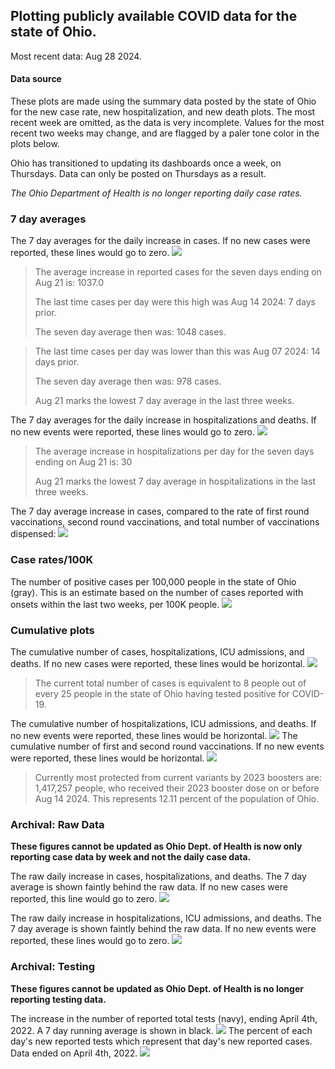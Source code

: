 ## Plotting publicly available COVID data for the state of Ohio. 

Most recent data: Aug 28 2024. 

#### Data source
These plots are made using the summary data posted by the state of Ohio for the new case rate,
    new hospitalization, and new death plots. The most recent week are omitted, as the data is very incomplete. Values for the most recent two weeks may change, and are flagged by a paler tone color in the plots below. 

Ohio has transitioned to updating its dashboards once a week, on Thursdays. Data can only be posted on Thursdays as a result. 

*The Ohio Department of Health is no longer reporting daily case rates.* 

### 7 day averages
The 7 day averages for the daily increase in cases. If no new cases were reported, these lines would go to zero.
![](7dayaverage_cases.png)

>The average increase in reported cases for the seven days ending on Aug 21 is: 1037.0
>
>The last time cases per day were this high was Aug 14 2024: 7 days prior.
>
>The seven day average then was: 1048 cases.

>
>The last time cases per day was lower than this was Aug 07 2024: 14 days prior.
>
>The seven day average then was: 978 cases.
>
>Aug 21 marks the lowest 7 day average in the last three weeks.

The 7 day averages for the daily increase in hospitalizations and deaths. If no new events were reported, these lines would go to zero.
![](7dayaverage_hospital.png)

>The average increase in hospitalizations per day for the seven days ending on Aug 21 is: 30
>
>Aug 21 marks the lowest 7 day average in hospitalizations in the last three weeks.

The 7 day average increase in cases, compared to the rate of first round vaccinations, second round vaccinations, and total number of vaccinations dispensed:
![](DailyVaccinationsCases.png)

### Case rates/100K 

The number of positive cases per 100,000 people in the state of Ohio (gray). This is an estimate based on the number of cases reported with onsets within the last two weeks, per 100K people.
![](7dayaverage_rate.png)
### Cumulative plots
The cumulative number of cases, hospitalizations, ICU admissions, and deaths. If no new cases were reported, these lines would be horizontal.
![](Cases.png)

>The current total number of cases is equivalent to 8 people out of every 25 people in the state of Ohio having tested positive for COVID-19.

The cumulative number of hospitalizations, ICU admissions, and deaths. If no new events were reported, these lines would be horizontal.
![](Hospitalizations.png)
The cumulative number of first and second round vaccinations. If no new events were reported, these lines would be horizontal.
![](Vaccinations.png)

>Currently most protected from current variants by 2023 boosters are: 1,417,257 people, who received their 2023 booster dose on or before Aug 14 2024.
>This represents 12.11 percent of the population of Ohio.

### Archival: Raw Data
**These figures cannot be updated as Ohio Dept. of Health is now only reporting case data by week and not the daily case data.**

The raw daily increase in cases, hospitalizations, and deaths. The 7 day average is shown faintly behind the raw data. If no new cases were reported, this line would go to zero.
![](DailyCases.png)


The raw daily increase in hospitalizations, ICU admissions, and deaths. The 7 day average is shown faintly behind the raw data. If no new events were reported, these lines would go to zero.
![](DailyHospitalizations.png)

### Archival: Testing
**These figures cannot be updated as Ohio Dept. of Health is no longer reporting testing data.**

The increase in the number of reported total tests (navy), ending April 4th, 2022. A 7 day running average is shown in black.
![](DailyTests.png)
The percent of each day's new reported tests which represent that day's new reported cases. Data ended on April 4th, 2022.
![](percentpositive_tests.png)


